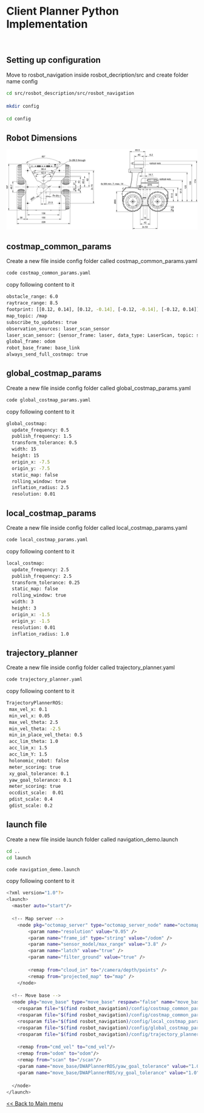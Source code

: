 # Client Planner Python Implementation

<br>

## Setting up configuration

Move to rosbot_navigation inside rosbot_decription/src and create folder name config

```sh
cd src/rosbot_description/src/rosbot_navigation

mkdir config

cd config
```

## Robot Dimensions

![](ROSbot-dim-bold.jpg)

## costmap_common_params

Create a new file inside config folder called costmap_common_params.yaml

```sh
code costmap_common_params.yaml
```

copy following content to it

```sh
obstacle_range: 6.0
raytrace_range: 8.5
footprint: [[0.12, 0.14], [0.12, -0.14], [-0.12, -0.14], [-0.12, 0.14]]
map_topic: /map
subscribe_to_updates: true
observation_sources: laser_scan_sensor
laser_scan_sensor: {sensor_frame: laser, data_type: LaserScan, topic: scan, marking: true, clearing: true}
global_frame: odom
robot_base_frame: base_link
always_send_full_costmap: true
```

## global_costmap_params

Create a new file inside config folder called global_costmap_params.yaml

```sh
code global_costmap_params.yaml
```

copy following content to it

```sh
global_costmap:
  update_frequency: 0.5
  publish_frequency: 1.5
  transform_tolerance: 0.5
  width: 15
  height: 15
  origin_x: -7.5
  origin_y: -7.5
  static_map: false
  rolling_window: true
  inflation_radius: 2.5
  resolution: 0.01
```

## local_costmap_params

Create a new file inside config folder called local_costmap_params.yaml

```sh
code local_costmap_params.yaml
```

copy following content to it

```sh
local_costmap:
  update_frequency: 2.5
  publish_frequency: 2.5
  transform_tolerance: 0.25
  static_map: false
  rolling_window: true
  width: 3
  height: 3
  origin_x: -1.5
  origin_y: -1.5
  resolution: 0.01
  inflation_radius: 1.0
```

## trajectory_planner

Create a new file inside config folder called trajectory_planner.yaml

```sh
code trajectory_planner.yaml
```

copy following content to it

```sh
TrajectoryPlannerROS:
 max_vel_x: 0.1
 min_vel_x: 0.05
 max_vel_theta: 2.5
 min_vel_theta: -2.5
 min_in_place_vel_theta: 0.5
 acc_lim_theta: 1.0
 acc_lim_x: 1.5
 acc_lim_Y: 1.5
 holonomic_robot: false
 meter_scoring: true 
 xy_goal_tolerance: 0.1
 yaw_goal_tolerance: 0.1
 meter_scoring: true
 occdist_scale:  0.01
 pdist_scale: 0.4
 gdist_scale: 0.2
```

## launch file

Create a new file inside launch folder called navigation_demo.launch

```sh
cd ..
cd launch
```

```sh
code navigation_demo.launch
```

copy following content to it

```sh
<?xml version="1.0"?>
<launch>
  <master auto="start"/>

  <!-- Map server -->
    <node pkg="octomap_server" type="octomap_server_node" name="octomap_server" output="screen">
        <param name="resolution" value="0.05" />
        <param name="frame_id" type="string" value="/odom" />
        <param name="sensor_model/max_range" value="3.8" />
        <param name="latch" value="true" />
        <param name="filter_ground" value="true" />

        <remap from="cloud_in" to="/camera/depth/points" />
        <remap from="projected_map" to="map" />
    </node>

  <!-- Move base -->
  <node pkg="move_base" type="move_base" respawn="false" name="move_base" output="screen">
    <rosparam file="$(find rosbot_navigation)/config/costmap_common_params.yaml" command="load" ns="global_costmap" />
    <rosparam file="$(find rosbot_navigation)/config/costmap_common_params.yaml" command="load" ns="local_costmap" />
    <rosparam file="$(find rosbot_navigation)/config/local_costmap_params.yaml" command="load" />
    <rosparam file="$(find rosbot_navigation)/config/global_costmap_params.yaml" command="load" />
    <rosparam file="$(find rosbot_navigation)/config/trajectory_planner.yaml" command="load" />

    <remap from="cmd_vel" to="cmd_vel"/>
    <remap from="odom" to="odom"/>
    <remap from="scan" to="/scan"/>
    <param name="move_base/DWAPlannerROS/yaw_goal_tolerance" value="1.0"/>
    <param name="move_base/DWAPlannerROS/xy_goal_tolerance" value="1.0"/>

  </node>
</launch>
```
[<< Back to Main menu](../README.md)
